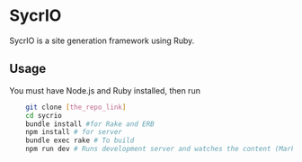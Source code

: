 # SycrIO

SycrIO is a site generation framework using Ruby.

## Usage

You must have Node.js and Ruby installed, then run

```bash
    git clone [the_repo_link]
    cd sycrio
    bundle install #for Rake and ERB
    npm install # for server
    bundle exec rake # To build
    npm run dev # Runs development server and watches the content (Markdown files)
```